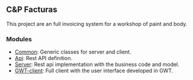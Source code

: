 ## C&P Facturas

This project are an full invoicing system for a workshop of paint and body.

### Modules

- [Common](./common): Generic classes for server and client.
- [Api](./api): Rest API definition.
- [Server](./server): Rest api implementation with the business code and model.
- [GWT-client](./gwt-client): Full client with the user interface developed in GWT.